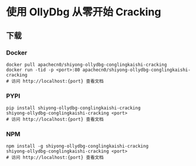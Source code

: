# 使用 OllyDbg 从零开始 Cracking

## 下载

### Docker

```
docker pull apachecn0/shiyong-ollydbg-conglingkaishi-cracking
docker run -tid -p <port>:80 apachecn0/shiyong-ollydbg-conglingkaishi-cracking
# 访问 http://localhost:{port} 查看文档
```

### PYPI

```
pip install shiyong-ollydbg-conglingkaishi-cracking
shiyong-ollydbg-conglingkaishi-cracking <port>
# 访问 http://localhost:{port} 查看文档
```

### NPM

```
npm install -g shiyong-ollydbg-conglingkaishi-cracking
shiyong-ollydbg-conglingkaishi-cracking <port>
# 访问 http://localhost:{port} 查看文档
```
